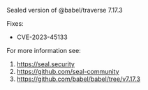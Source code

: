 Sealed version of @babel/traverse 7.17.3

Fixes:
- CVE-2023-45133

For more information see:
  1. https://seal.security
  2. https://github.com/seal-community
  3. https://github.com/babel/babel/tree/v7.17.3
